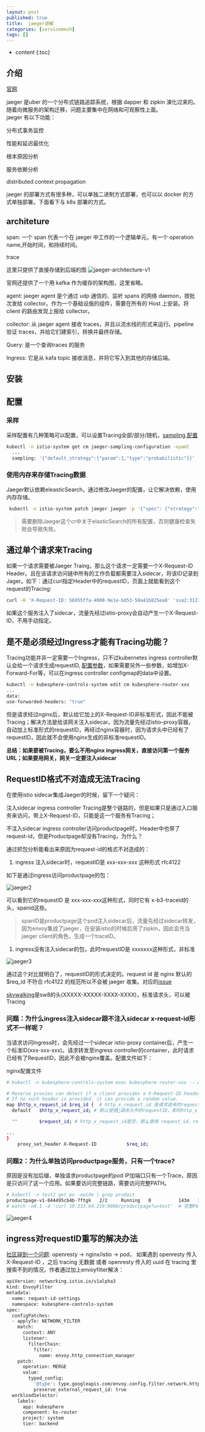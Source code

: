 ```yaml
---
layout: post
published: true
title:  jaeger讲解
categories: [servicemesh]
tags: []
---
```

* content
{:toc}

## 介绍

[官网](https://www.jaegertracing.io/)

jaeger 是uber 的一个分布式链路追踪系统，根据 dapper 和 zipkin 演化过来的。  
随着向微服务的架构迁移，问题主要集中在网络和可观察性上面。  
jaeger 有以下功能：

分布式事务监控

性能和延迟最优化

根本原因分析

服务依赖分析

distributed context propagation

jaeger 的部署方式有很多种，可以单独二进制方式部署，也可以以 docker 的方式单独部署。下面看下与 k8s 部署的方式。

## architeture

span: 一个 span 代表一个在 jaeger 中工作的一个逻辑单元，有一个 operation name,开始时间，和持续时间。

trace

这里只提供了直接存储到后端的图
![jaeger-architecture-v1](/styles/images/jaeger-architecture-v1.png)

官网还提供了一个用 kafka 作为缓存的架构图，这里省略。

agent: jaeger agent 是个通过 udp 通信的、监听 spans 的网络 daemon，按批次发给 collector。作为一个基础设施的组件，需要在所有的 Host 上安装。将 client 的路由发现上报给 collector。

collector: 从 jaeger agent 接收 traces，并且以流水线的形式来运行。pipeline 验证 traces，并给它们建索引，转换并最终存储。

Query: 是一个查询traces 的服务

Ingress: 它是从 kafa topic 接收消息，并将它写入到其他的存储后端。

## 安装

## 配置

### 采样

采样配置有几种策略可以配置，可以设置Tracing全部/部分/随机，[sampling 配置](https://www.jaegertracing.io/docs/1.20/sampling/)

```bash
kubectl -n istio-system get cm jaeger-sampling-configuration -oyaml 
  ...
  sampling: '{"default_strategy":{"param":1,"type":"probabilistic"}}'  # 表示随机采样，但是比例是100%
```

### 使用内存来存储Tracing数据

Jaeger默认依赖eleasticSearch，通过修改Jaeger的配置，让它解决依赖，使用内存存储。

```bash
 kubectl -n istio-system patch jaeger jaeger -p '{"spec": {"strategy":"allInOne"}}' --type=merge
```

> 需要删除Jaeger这个cr中关于elasticSearch的所有配置，否则健康检查失败会导致失败。

## 通过单个请求来Tracing

如果一个请求需要被Jaeger Traing，那么这个请求一定需要一个X-Request-ID Header。且在该请求访问链中所有的工作负载都需要注入sidecar，将该ID记录到Jager。如下：通过curl指定Header中的requestID，页面上就能看到这个request的Tracing:

```bash
curl -H 'X-Request-ID: 56955ffa-4000-9e1e-bd53-50a41b825ea0' 'ssa2:31234/productpage?u=test'
```

如果这个服务注入了sidecar，流量先经过istio-proxy会自动产生一个X-Request-ID，不用手动指定。

## 是不是必须经过Ingress才能有Tracing功能？

Tracing功能并非一定需要一个Ingress，只不过kubernetes ingress controller默认会给一个请求生成requestID, [配置参数](https://kubernetes.github.io/ingress-nginx/user-guide/nginx-configuration/configmap/)，如果需要另外一些参数，如增加X-Forward-For等，可以在ingress controller configmap的data中设置。

```bash
kubectl -n kubesphere-controls-system edit cm kubesphere-router-xxx
...
data:
use-forwarded-headers: "true"
```

但是请求经过nginx后，默认给它加上的X-Request-ID非标准形式，因此不能被Tracing；解决方法是给该网关注入sidecar。因为流量先经过istio-proxy容器，自动加上标准形式的requestID，再经过nginx容器时，因为请求头中已经有了requestID，因此就不会使用nginx生成的非标准requestID。

**总结：如果要被Tracing，要么不用nginx ingress网关，直接访问第一个服务URL；如果要用网关，网关一定要注入sidecar**

## RequestID格式不对造成无法Tracing

在使用istio sidecar集成Jaeger的时候，留下一个疑问：

注入sidecar ingress controller Tracing是整个链路的，但是如果只是通过入口服务来访问，带上X-Request-ID，只能是这一个服务有Tracing；

不注入sidecar ingress controller访问productpage时，Header中也带了request-id，但是Productpage却没有Tracing，为什么？

通过抓包分析能看出来原因为request-id的格式不对造成的：

1. ingress 注入sidecar时，requestID是 xxx-xxx-xxx 这种形式 rfc4122

如下是通过ingress访问productpage的包：

![jaeger2](/styles/images/jaeger-2.jpg)

可以看到它的requestID 是 xxx-xxx-xxx这种形式，同时它有 x-b3-traceid的头，spanid这些。

> spanID是productpage这个pod注入sidecar后，流量先经过sidecar转发，因为envoy集成了jaeger，在安装istio的时候启用了zipkin，因此会充当jaeger client的角色，生成一个traceID。

1. ingress没有注入sidecar的包，此时requestID是 xxxxxxx这种形式，非标准

![jaeger3](/styles/images/jaeger-3.jpg)

通过这个对比就明白了，requestID的形式决定的。request id 是 nginx 默认的 $req_id 不符合 rfc4122 的规范所以不会被 jaeger 收集。对应的[issue](https://github.com/istio/istio/issues/17973)

[skywalking](https://github.com/apache/skywalking/blob/master/docs/en/protocols/Skywalking-Cross-Process-Propagation-Headers-Protocol-v3.md)是sw8的头(XXXXX-XXXXX-XXXX-XXXX)，标准请求头，可以被Tracing

### 问题：为什么ingress注入sidecar跟不注入sidecar x-request-id形式不一样呢？

当请求访问Ingress时，会先经过一个sidecar istio-proxy container后，产生一个标准ID(xxx-xxx-xxx)。请求转发至ingress controller的container，此时请求已经有了RequestID，因此不会被nginx覆盖。配置文件如下：

nginx配置文件

```bash
# kubectl -n kubesphere-controls-system exec kubesphere-router-xxx -- cat /etc/nginx/nginx.conf

# Reverse proxies can detect if a client provides a X-Request-ID header, and pass it on to the backend server.
# If no such header is provided, it can provide a random value.
map $http_x_request_id $req_id {  # http_x_request_id 是请求进来的requestId
  default   $http_x_request_id; # 默认使用请求头中的requestID，即将http_x_request_id的值赋给req_id

  ""        $request_id; # http_x_request_id是空，那么使用 request_id，request_id是Nginx默认的自带的变量，一个16位比特的随机数，用32位的16进制数表示。

...
}
    proxy_set_header X-Request-ID           $req_id;
```

### 问题2：为什么单独访问productpage服务，只有一个trace?

原因是没有加后缀，单独请求productpage的pod IP加端口只有一个Trace，原因是只访问了这一个应用。如果要访问完整链路，需要访问完整PATH。

```bash
# kubectl -n test2 get po -owide | grep product
productpage-v1-844495cb4b-7ftgk   2/2     Running   0          143m   10.233.64.219   ssa3   <none>           <none>
# watch -n0.1 -d 'curl 10.233.64.219:9080/productpage?u=test'  # 完整PATH: /productpage?u=test
```

![jaeger4](/styles/images/jaeger-4.jpg)

## ingress对requestID重写的解决办法

[社区碰到一个问题](https://kubesphere.com.cn/forum/d/2471-tracing): openresty -> nginx/istio -> pod， 如果遇到 openresty 传入 X-Request-ID ，之后 tracing 无数据
或者 openresty 传入的 uuid 在 tracing 里 搜索不到的情况，作者通过加上envoyfilter解决：

```bash
apiVersion: networking.istio.io/v1alpha3
kind: EnvoyFilter
metadata:
  name: request-id-settings
  namespace: kubesphere-controls-system
spec:
  configPatches:
  - applyTo: NETWORK_FILTER
    match:
      context: ANY
      listener:
        filterChain:
          filter:
            name: envoy.http_connection_manager
    patch:
      operation: MERGE
      value:
        typed_config:
          '@type': type.googleapis.com/envoy.config.filter.network.http_connection_manager.v2.HttpConnectionManager
          preserve_external_request_id: true
  workloadSelector:
    labels:
      app: kubesphere
      component: ks-router
      project: system
      tier: backend
```
